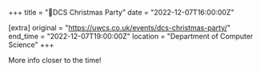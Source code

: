 +++
title = "🎄DCS  Christmas Party"
date = "2022-12-07T16:00:00Z"

[extra]
original = "https://uwcs.co.uk/events/dcs-christmas-party/"    
end_time = "2022-12-07T19:00:00Z"
location = "Department of Computer Science"
+++

More info closer to the time!
